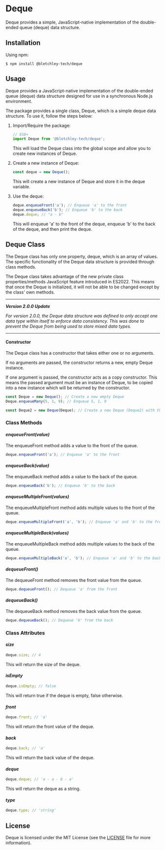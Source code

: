 # **Deque**

Deque provides a simple, JavaScript-native implementation of the double-ended queue (deque) data structure.

## **Installation**

Using npm:

```shell
$ npm install @bletchley-tech/deque
```

## **Usage**

Deque provides a JavaScript-native implementation of the double-ended queue (deque) data structure designed for use in a synchronous Node.js environment.

The package provides a single class, Deque, which is a simple deque data structure. To use it, follow the steps below:

1) Import/Require the package:

    ```javascript
    // ES6+
    import Deque from '@bletchley-tech/deque';
    ```

    This will load the Deque class into the global scope and allow you to create new instances of Deque.

2) Create a new instance of Deque:

    ```javascript
    const deque = new Deque();
    ```

    This will create a new instance of Deque and store it in the deque variable.

3) Use the deque:

    ```javascript
    deque.enqueueFront('a'); // Enqueue 'a' to the front
    deque.enqueueBack('b'); // Enqueue 'b' to the back
    deque.deque; // "a - b"
    ```

    This will enqueue 'a' to the front of the deque, enqueue 'b' to the back of the deque, and then print the deque.

## **Deque Class**

The Deque class has only one property, deque, which is an array of values. The specific functionality of the Deque data structure is provided through class methods.

The Deque class takes advantage of the new private class properties/methods JavaScript feature introduced in ES2022. This means that once the Deque is initialized, it will not be able to be changed except by the class' own methods.

---

***Version 2.0.0 Update***

*For version 2.0.0, the Deque data structure was defined to only accept one data type within itself to enforce data consistency. This was done to prevent the Deque from being used to store mixed data types.*

---

#### **Constructor**

The Deque class has a constructor that takes either one or no arguments. 

If no arguments are passed, the constructor returns a new, empty Deque instance. 

If one argument is passed, the constructor acts as a copy constructor. This means the passed argument must be an instance of Deque, to be copied into a new instance which will be returned by the constructor.

```javascript
const Deque = new Deque(); // Create a new empty Deque
Deque.enqueueMany(5, 1, 9); // Enqueue 5, 1, 9

const Deque2 = new Deque(Deque); // Create a new Deque (Deque2) with the same values as Deque
```

### **Class Methods**

#### *enqueueFront(value)*

The enqueueFront method adds a value to the front of the queue.

```javascript
deque.enqueueFront('a'); // Enqueue 'a' to the front
```

#### *enqueueBack(value)*

The enqueueBack method adds a value to the back of the queue.

```javascript
deque.enqueueBack('b'); // Enqueue 'b' to the back
```

#### *enqueueMultipleFront(values)*

The enqueueMultipleFront method adds multiple values to the front of the queue.

```javascript
deque.enqueueMultipleFront('a', 'b'); // Enqueue 'a' and 'b' to the front
```

#### *enqueueMultipleBack(values)*

The enqueueMultipleBack method adds multiple values to the back of the queue.

```javascript
deque.enqueueMultipleBack('a', 'b'); // Enqueue 'a' and 'b' to the back
```

#### *dequeueFront()*

The dequeueFront method removes the front value from the queue.

```javascript
deque.dequeueFront(); // Dequeue 'a' from the front
```

#### *dequeueBack()*

The dequeueBack method removes the back value from the queue.

```javascript
deque.dequeueBack(); // Dequeue 'b' from the back
```

### **Class Attributes**

#### *size*

```javascript
deque.size; // 4
```

This will return the size of the deque.

#### *isEmpty*

```javascript
deque.isEmpty; // false
```

This will return true if the deque is empty, false otherwise.

#### *front*

```javascript
deque.front; // 'a'
```

This will return the front value of the deque.

#### *back*

```javascript
deque.back; // 'a'
```

This will return the back value of the deque.

#### *deque*

```javascript
deque.deque; // 'a - a - b - a'
```

This will return the deque as a string.

#### *type*

```javascript
deque.type; // 'string'
```

## **License**

Deque is licensed under the MIT License (see the [LICENSE](LICENSE) file for more information).
